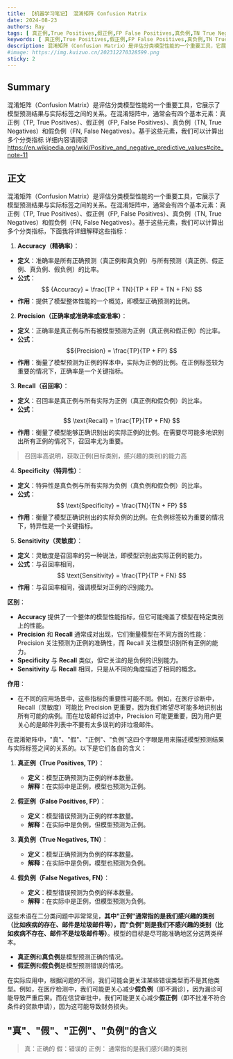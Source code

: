 ```yaml
---  
title: 【机器学习笔记】 混淆矩阵 Confusion Matrix
date: 2024-08-23 
authors: Ray  
tags: [ 真正例,True Positives,假正例,FP False Positives,真负例,TN True Negatives,假负例,FN False Negatives ]  
keywords: [ 真正例,True Positives,假正例,FP False Positives,真负例,TN True Negatives,假负例,FN False Negatives ]  
description: 混淆矩阵（Confusion Matrix）是评估分类模型性能的一个重要工具，它展示了模型预测结果与实际标签之间的关系。在混淆矩阵中，通常会有四个基本元素：真正例（TP, True Positives）、假正例（FP, False Positives）、真负例（TN, True Negatives）和假负例（FN, False Negatives）。基于这些元素，我们可以计算出多个分类指标，下面我将详细解释这些指标
#image: https://img.kuizuo.cn/202312270328599.png  
sticky: 2  
---  
```


## **Summary**
混淆矩阵（Confusion Matrix）是评估分类模型性能的一个重要工具，它展示了模型预测结果与实际标签之间的关系。在混淆矩阵中，通常会有四个基本元素：真正例（TP, True Positives）、假正例（FP, False Positives）、真负例（TN, True Negatives）和假负例（FN, False Negatives）。基于这些元素，我们可以计算出多个分类指标
详细内容请阅读
https://en.wikipedia.org/wiki/Positive_and_negative_predictive_values#cite_note-11

<!-- truncate -->
## 正文

混淆矩阵（Confusion Matrix）是评估分类模型性能的一个重要工具，它展示了模型预测结果与实际标签之间的关系。在混淆矩阵中，通常会有四个基本元素：真正例（TP, True Positives）、假正例（FP, False Positives）、真负例（TN, True Negatives）和假负例（FN, False Negatives）。基于这些元素，我们可以计算出多个分类指标，下面我将详细解释这些指标：

1. **Accuracy（精确率）**：
  - **定义**：准确率是所有正确预测（真正例和真负例）与所有预测（真正例、假正例、真负例、假负例）的比率。
  - **公式**：$$  {Accuracy} = \frac{TP + TN}{TP + FP + TN + FN}  $$
  - **作用**：提供了模型整体性能的一个概览，即模型正确预测的比例。

2. **Precision（正确率或准确率或查准率）**：
  - **定义**：正确率是真正例与所有被模型预测为正例（真正例和假正例）的比率。
  - **公式**：$${Precision} = \frac{TP}{TP + FP}  $$
  - **作用**：衡量了模型预测为正例的样本中，实际为正例的比例。在正例标签较为重要的情况下，正确率是一个关键指标。

3. **Recall（召回率）**：
  - **定义**：召回率是真正例与所有实际为正例（真正例和假负例）的比率。
  - **公式**：$$  \text{Recall} = \frac{TP}{TP + FN} $$
  - **作用**：衡量了模型能够正确识别出的实际正例的比例。在需要尽可能多地识别出所有正例的情况下，召回率尤为重要。

> 召回率高说明，获取正例(目标类别，感兴趣的类别)的能力高

4. **Specificity（特异性）**：
  - **定义**：特异性是真负例与所有实际为负例（真负例和假负例）的比率。
  - **公式**：$$  \text{Specificity} = \frac{TN}{TN + FP} $$
  - **作用**：衡量了模型正确识别出的实际负例的比例。在负例标签较为重要的情况下，特异性是一个关键指标。

5. **Sensitivity（灵敏度）**：
  - **定义**：灵敏度是召回率的另一种说法，即模型识别出实际正例的能力。
  - **公式**：与召回率相同，$$ \text{Sensitivity} = \frac{TP}{TP + FN} $$
  - **作用**：与召回率相同，强调模型对正例的识别能力。

**区别**：
- **Accuracy** 提供了一个整体的模型性能指标，但它可能掩盖了模型在特定类别上的性能。
- **Precision** 和 **Recall** 通常成对出现，它们衡量模型在不同方面的性能：Precision 关注预测为正例的准确性，而 Recall 关注模型识别所有正例的能力。
- **Specificity** 与 **Recall** 类似，但它关注的是负例的识别能力。
- **Sensitivity** 与 **Recall** 相同，只是从不同的角度描述了相同的概念。

**作用**：
- 在不同的应用场景中，这些指标的重要性可能不同。例如，在医疗诊断中，Recall（灵敏度）可能比 Precision 更重要，因为我们希望尽可能多地识别出所有可能的病例。而在垃圾邮件过滤中，Precision 可能更重要，因为用户更关心的是邮件列表中不要有太多误判的非垃圾邮件。


在混淆矩阵中，"真"、"假"、"正例"、"负例"这四个字眼是用来描述模型预测结果与实际标签之间的关系的。以下是它们各自的含义：

1. **真正例（True Positives, TP）**：
   - **定义**：模型正确预测为正例的样本数量。
   - **解释**：在实际中是正例，模型也预测为正例。

2. **假正例（False Positives, FP）**：
   - **定义**：模型错误预测为正例的样本数量。
   - **解释**：在实际中是负例，但模型预测为正例。

3. **真负例（True Negatives, TN）**：
   - **定义**：模型正确预测为负例的样本数量。
   - **解释**：在实际中是负例，模型也预测为负例。

4. **假负例（False Negatives, FN）**：
   - **定义**：模型错误预测为负例的样本数量。
   - **解释**：在实际中是正例，但模型预测为负例。

这些术语在二分类问题中非常常见，**其中"正例"通常指的是我们感兴趣的类别（比如疾病的存在、邮件是垃圾邮件等），而"负例"则是我们不感兴趣的类别（比如疾病不存在、邮件不是垃圾邮件等）**。模型的目标是尽可能准确地区分这两类样本。

- **真正例**和**真负例**是模型预测正确的情况。
- **假正例**和**假负例**是模型预测错误的情况。

在实际应用中，根据问题的不同，我们可能会更关注某些错误类型而不是其他类型。例如，在医疗检测中，我们可能更关心减少**假负例**（即不漏诊），因为漏诊可能导致严重后果。而在信贷审批中，我们可能更关心减少**假正例**（即不批准不符合条件的贷款申请），因为这可能导致财务损失。

## "真"、"假"、"正例"、"负例"的含义

> 真：正确的
> 假：错误的
> 正例： 通常指的是我们感兴趣的类别
